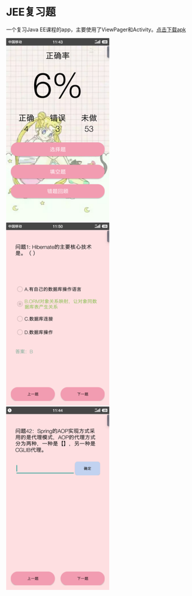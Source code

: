 # JEE复习题
一个复习Java EE课程的app，主要使用了ViewPager和Activity。<a href="https://raw.githubusercontent.com/lkmc2/AnswerLibrary/master/JEE%E5%A4%8D%E4%B9%A0%E9%A2%98.apk">点击下载apk</a>

<img src="https://github.com/lkmc2/AnswerLibrary/blob/master/images/pic1.png" width="280"/>  <img 
src="https://github.com/lkmc2/AnswerLibrary/blob/master/images/pic2.png" width="280"/>    <img 
src="https://github.com/lkmc2/AnswerLibrary/blob/master/images/pic3.png" width="280"/>

